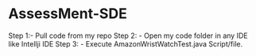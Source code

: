 # AssessMent-SDE

Step 1:- Pull code from my repo 
Step 2: - Open my code folder in any IDE like Intellji IDE 
Step 3: - Execute AmazonWristWatchTest.java Script/file.

